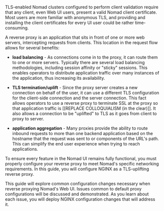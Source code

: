 <style type="text/css">
.alert { position: relative; padding: .75rem 1.25rem; margin-bottom: 1rem; border: 1px solid transparent; border-radius: .25rem; }
.alert-dark    { color: #1b1e21; background-color: #d6d8d9; border-color: #c6c8ca; }
.alert-primary { color: #004085; background-color: #cce5ff; border-color: #b8daff; }
.alert-info    { color: #0c5460; background-color: #d1ecf1; border-color: #bee5eb; }
.alert-warning { color: #856404; background-color: #fff3cd; border-color: #ffeeba; }
.alert-danger  { color: #721c24; background-color: #f8d7da; border-color: #f5c6cb; }
.noselect {
  -webkit-touch-callout: none; /* iOS Safari */
    -webkit-user-select: none; /* Safari */
     -khtml-user-select: none; /* Konqueror HTML */
       -moz-user-select: none; /* Old versions of Firefox */
        -ms-user-select: none; /* Internet Explorer/Edge */
            user-select: none; /* Non-prefixed version, currently
                                  supported by Chrome, Opera and Firefox */
}
</style>

TLS-enabled Nomad clusters configured to perform client validation require that
any client, even Web UI users, present a valid Nomad client certificate. Most
users are more familiar with anonymous TLS, and providing and installing the
client certificates for every UI user could be rather time-consuming.

A reverse proxy is an application that sits in front of one or more web servers,
intercepting requests from clients. This location in the request flow allows for
several benefits:

- **load balancing** - As connections come in to the proxy, it can route them to
  one or more servers. Typically there are several load balancing methodologies,
  including session affinity or "sticky" sessions. This enables operators to
  distribute application traffic over many instances of the application, thus
  increasing its availability.

- **TLS termination/uplift** - Since the proxy server creates a new
  connection on behalf of the user, it can use a different TLS configuration for
  the client-side connection and the server connection. This fact allows
  operators to use a reverse proxy to terminate SSL at the proxy so that
  application traffic is [[REPLACE COLLOQUIALISM (in the clear)]]. It also allows a connection to be
  "uplifted" to TLS as it goes from client to proxy to server.

- **application aggregation** - Many proxies provide the ability to route
  inbound requests to more than one backend application based on the hostname
  that the request was sent to or components of the URL's path. This can
  simplify the end user experience when trying to reach applications.

To ensure every feature in the Nomad UI remains fully functional, you must
properly configure your reverse proxy to meet Nomad's specific networking
requirements. In this guide, you will configure NGINX as a TLS-uplifting reverse
proxy.

This guide will explore common configuration changes necessary when reverse
proxying Nomad's Web UI. Issues common to default proxy configurations will be
discussed and demonstrated. As you learn about each issue, you will deploy NGINX
configuration changes that will address it.
